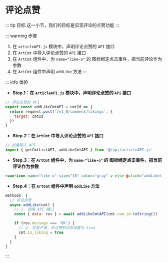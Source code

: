 # 评论点赞

::: tip 目标
这一小节，我们的目标是实现评论的点赞功能
:::

::: warning 步骤

1. 在 `articleAPI.js` 模块中，声明评论点赞的 `API` 接口
2. 在 `ArtCmt` 中导入评论点赞的 `API` 接口
3. 在 `ArtCmt` 组件中，为 `name="like-o"` 的 图标绑定点击事件，把当前评论作为参数
4. 在 `ArtCmt` 组件中声明 `addLike` 方法
:::

::: info 体验

* **Step.1：在 `articleAPI.js` 模块中，声明评论点赞的 `API` 接口**

```js
// 评论点赞的 API
export const addLikeCmtAPI = cmtId => {
  return request.post('/v1_0/comment/likings', {
    target: cmtId
  })
}
```

* **Step.2：在 `ArtCmt` 中导入评论点赞的 `API` 接口**

```js
// 按需导入 API
import { getCmtListAPI, addLikeCmtAPI } from '@/api/articleAPI.js'
```

* **Step.3：在 `ArtCmt` 组件中，为 `name="like-o"` 的 图标绑定点击事件，把当前评论作为参数**

```html
<van-icon name="like-o" size="16" color="gray" v-else @click="addLike(item)" />
```

* **Step.4：在 `ArtCmt` 组件中声明 `addLike` 方法**

```js
methods: {
  // 评论点赞
  async addLike(cmt) {
    // 1. 调用 API 接口
    const { data: res } = await addLikeCmtAPI(cmt.com_id.toString())

    if (res.message === 'OK') {
      // 2. 在客户端，将点赞的状态设置为 true
      cmt.is_liking = true
    }
  }
}
```

:::
